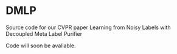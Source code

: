 # DMLP
Source code for our CVPR paper Learning from Noisy Labels with Decoupled Meta Label Purifier

Code will soon be avaliable.
